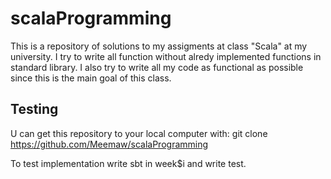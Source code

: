 
# scalaProgramming

This is a repository of solutions to my assigments at class "Scala" at my university. I try to write all function without alredy implemented functions in standard library. I also try to write all my code as functional as possible since this is the main goal of this class.



## Testing
U can get this repository to your local computer with: git clone https://github.com/Meemaw/scalaProgramming

To test implementation write sbt in week$i and write test.
